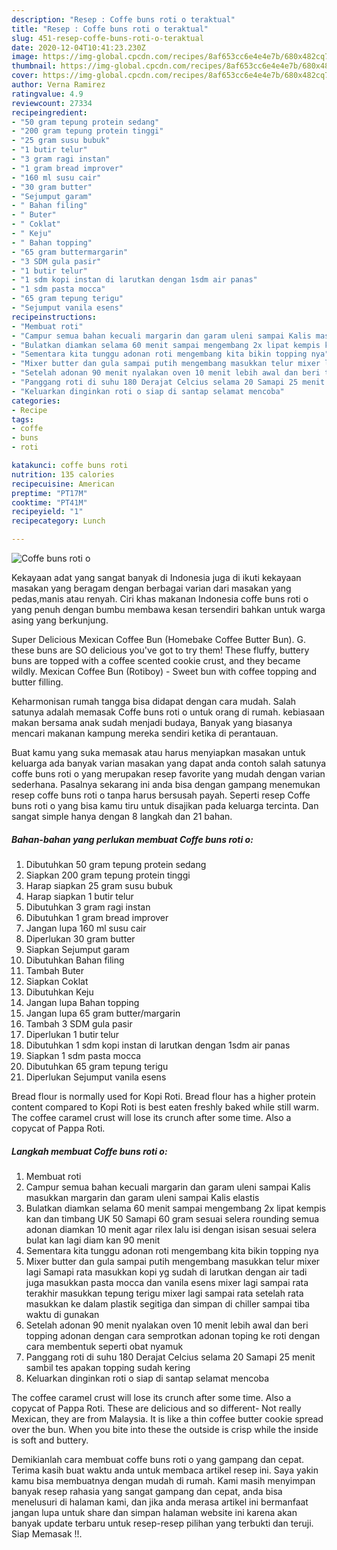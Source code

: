 ```yaml
---
description: "Resep : Coffe buns roti o teraktual"
title: "Resep : Coffe buns roti o teraktual"
slug: 451-resep-coffe-buns-roti-o-teraktual
date: 2020-12-04T10:41:23.230Z
image: https://img-global.cpcdn.com/recipes/8af653cc6e4e4e7b/680x482cq70/coffe-buns-roti-o-foto-resep-utama.jpg
thumbnail: https://img-global.cpcdn.com/recipes/8af653cc6e4e4e7b/680x482cq70/coffe-buns-roti-o-foto-resep-utama.jpg
cover: https://img-global.cpcdn.com/recipes/8af653cc6e4e4e7b/680x482cq70/coffe-buns-roti-o-foto-resep-utama.jpg
author: Verna Ramirez
ratingvalue: 4.9
reviewcount: 27334
recipeingredient:
- "50 gram tepung protein sedang"
- "200 gram tepung protein tinggi"
- "25 gram susu bubuk"
- "1 butir telur"
- "3 gram ragi instan"
- "1 gram bread improver"
- "160 ml susu cair"
- "30 gram butter"
- "Sejumput garam"
- " Bahan filing"
- " Buter"
- " Coklat"
- " Keju"
- " Bahan topping"
- "65 gram buttermargarin"
- "3 SDM gula pasir"
- "1 butir telur"
- "1 sdm kopi instan di larutkan dengan 1sdm air panas"
- "1 sdm pasta mocca"
- "65 gram tepung terigu"
- "Sejumput vanila esens"
recipeinstructions:
- "Membuat roti"
- "Campur semua bahan kecuali margarin dan garam uleni sampai Kalis masukkan margarin dan garam uleni sampai Kalis elastis"
- "Bulatkan diamkan selama 60 menit sampai mengembang 2x lipat kempis kan dan timbang UK 50 Samapi 60 gram sesuai selera rounding semua adonan diamkan 10 menit agar rilex lalu isi dengan isisan sesuai selera bulat kan lagi diam kan 90 menit"
- "Sementara kita tunggu adonan roti mengembang kita bikin topping nya"
- "Mixer butter dan gula sampai putih mengembang masukkan telur mixer lagi Samapi rata masukkan kopi yg sudah di larutkan dengan air tadi juga masukkan pasta mocca dan vanila esens mixer lagi sampai rata terakhir masukkan tepung terigu mixer lagi sampai rata setelah rata masukkan ke dalam plastik segitiga dan simpan di chiller sampai tiba waktu di gunakan"
- "Setelah adonan 90 menit nyalakan oven 10 menit lebih awal dan beri topping adonan dengan cara semprotkan adonan toping ke roti dengan cara membentuk seperti obat nyamuk"
- "Panggang roti di suhu 180 Derajat Celcius selama 20 Samapi 25 menit sambil tes apakan topping sudah kering"
- "Keluarkan dinginkan roti o siap di santap selamat mencoba"
categories:
- Recipe
tags:
- coffe
- buns
- roti

katakunci: coffe buns roti 
nutrition: 135 calories
recipecuisine: American
preptime: "PT17M"
cooktime: "PT41M"
recipeyield: "1"
recipecategory: Lunch

---
```



![Coffe buns roti o](https://img-global.cpcdn.com/recipes/8af653cc6e4e4e7b/680x482cq70/coffe-buns-roti-o-foto-resep-utama.jpg)

Kekayaan adat yang sangat banyak di Indonesia juga di ikuti kekayaan masakan yang beragam dengan berbagai varian dari masakan yang pedas,manis atau renyah. Ciri khas makanan Indonesia coffe buns roti o yang penuh dengan bumbu membawa kesan tersendiri bahkan untuk warga asing yang berkunjung.


Super Delicious Mexican Coffee Bun (Homebake Coffee Butter Bun). G. these buns are SO delicious you&#39;ve got to try them! These fluffy, buttery buns are topped with a coffee scented cookie crust, and they became wildly. Mexican Coffee Bun (Rotiboy) - Sweet bun with coffee topping and butter filling.

Keharmonisan rumah tangga bisa didapat dengan cara mudah. Salah satunya adalah memasak Coffe buns roti o untuk orang di rumah. kebiasaan makan bersama anak sudah menjadi budaya, Banyak yang biasanya mencari makanan kampung mereka sendiri ketika di perantauan.

Buat kamu yang suka memasak atau harus menyiapkan masakan untuk keluarga ada banyak varian masakan yang dapat anda contoh salah satunya coffe buns roti o yang merupakan resep favorite yang mudah dengan varian sederhana. Pasalnya sekarang ini anda bisa dengan gampang menemukan resep coffe buns roti o tanpa harus bersusah payah.
Seperti resep Coffe buns roti o yang bisa kamu tiru untuk disajikan pada keluarga tercinta. Dan sangat simple hanya dengan 8 langkah dan 21 bahan.


<!--inarticleads1-->

##### Bahan-bahan yang perlukan membuat Coffe buns roti o:

1. Dibutuhkan 50 gram tepung protein sedang
1. Siapkan 200 gram tepung protein tinggi
1. Harap siapkan 25 gram susu bubuk
1. Harap siapkan 1 butir telur
1. Dibutuhkan 3 gram ragi instan
1. Dibutuhkan 1 gram bread improver
1. Jangan lupa 160 ml susu cair
1. Diperlukan 30 gram butter
1. Siapkan Sejumput garam
1. Dibutuhkan  Bahan filing
1. Tambah  Buter
1. Siapkan  Coklat
1. Dibutuhkan  Keju
1. Jangan lupa  Bahan topping
1. Jangan lupa 65 gram butter/margarin
1. Tambah 3 SDM gula pasir
1. Diperlukan 1 butir telur
1. Dibutuhkan 1 sdm kopi instan di larutkan dengan 1sdm air panas
1. Siapkan 1 sdm pasta mocca
1. Dibutuhkan 65 gram tepung terigu
1. Diperlukan Sejumput vanila esens


Bread flour is normally used for Kopi Roti. Bread flour has a higher protein content compared to Kopi Roti is best eaten freshly baked while still warm. The coffee caramel crust will lose its crunch after some time. Also a copycat of Pappa Roti. 

<!--inarticleads2-->

##### Langkah membuat  Coffe buns roti o:

1. Membuat roti
1. Campur semua bahan kecuali margarin dan garam uleni sampai Kalis masukkan margarin dan garam uleni sampai Kalis elastis
1. Bulatkan diamkan selama 60 menit sampai mengembang 2x lipat kempis kan dan timbang UK 50 Samapi 60 gram sesuai selera rounding semua adonan diamkan 10 menit agar rilex lalu isi dengan isisan sesuai selera bulat kan lagi diam kan 90 menit
1. Sementara kita tunggu adonan roti mengembang kita bikin topping nya
1. Mixer butter dan gula sampai putih mengembang masukkan telur mixer lagi Samapi rata masukkan kopi yg sudah di larutkan dengan air tadi juga masukkan pasta mocca dan vanila esens mixer lagi sampai rata terakhir masukkan tepung terigu mixer lagi sampai rata setelah rata masukkan ke dalam plastik segitiga dan simpan di chiller sampai tiba waktu di gunakan
1. Setelah adonan 90 menit nyalakan oven 10 menit lebih awal dan beri topping adonan dengan cara semprotkan adonan toping ke roti dengan cara membentuk seperti obat nyamuk
1. Panggang roti di suhu 180 Derajat Celcius selama 20 Samapi 25 menit sambil tes apakan topping sudah kering
1. Keluarkan dinginkan roti o siap di santap selamat mencoba


The coffee caramel crust will lose its crunch after some time. Also a copycat of Pappa Roti. These are delicious and so different- Not really Mexican, they are from Malaysia. It is like a thin coffee butter cookie spread over the bun. When you bite into these the outside is crisp while the inside is soft and buttery. 

Demikianlah cara membuat coffe buns roti o yang gampang dan cepat. Terima kasih buat waktu anda untuk membaca artikel resep ini. Saya yakin kamu bisa membuatnya dengan mudah di rumah. Kami masih menyimpan banyak resep rahasia yang sangat gampang dan cepat, anda bisa menelusuri di halaman kami, dan jika anda merasa artikel ini bermanfaat jangan lupa untuk share dan simpan halaman website ini karena akan banyak update terbaru untuk resep-resep pilihan yang terbukti dan teruji. Siap Memasak !!. 
